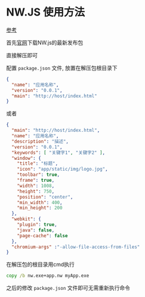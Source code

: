 # NW.JS 使用方法

[参考](https://www.cnblogs.com/yswenli/archive/2018/01/31/8393787.html)

首先[官网](https://nwjs.io/)下载NW.js的最新发布包

直接解压即可

配置 `package.json` 文件, 放置在解压包根目录下

```json
{
  "name": "应用名称",
  "version": "0.0.1",
  "main": "http://host/index.html"
}
```

或者

```json
{
  "main": "http://host/index.html",
  "name": "应用名称",
  "description": "描述",
  "version": "0.0.1",
  "keywords": [ "关键字1", "关键字2" ],  
  "window": {
    "title": "标题",
    "icon": "app/static/img/logo.jpg",
    "toolbar": true,
    "frame": true,
    "width": 1008,
    "height": 750,
    "position": "center",
    "min_width": 400,
    "min_height": 200
  },
  "webkit": {
    "plugin": true,
    "java": false,
    "page-cache": false
  },
  "chromium-args" :"-allow-file-access-from-files"
}
```

在解压包的根目录用cmd执行

```cmd
copy /b nw.exe+app.nw myApp.exe
```

之后的修改 `package.json` 文件即可无需重新执行命令

